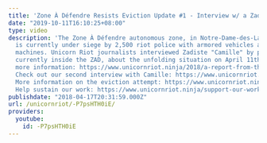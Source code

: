 ```yaml
---
title: 'Zone À Défendre Resists Eviction Update #1 - Interview w/ a Zadiste'
date: "2019-10-11T16:10:25+08:00"
type: video
description: 'The Zone À Défendre autonomous zone, in Notre-Dame-des-Landes, France,
  is currently under siege by 2,500 riot police with armored vehicles and demolition
  machines. Unicorn Riot journalists interviewed Zadiste "Camille" by phone, who is
  currently inside the ZAD, about the unfolding situation on April 11th, 2018. For
  more information: https://www.unicornriot.ninja/2018/a-report-from-the-frontlines-of-the-zad-nddl-eviction-attempt/
  Check out our second interview with Camille: https://www.unicornriot.ninja/2018/zad-gathers-to-rebuild-as-more-police-attacks-loom/
  More information on the eviction attempt: https://www.unicornriot.ninja/2018/a-report-from-the-frontlines-of-the-zad-nddl-eviction-attempt/
  Help sustain our work: https://www.unicornriot.ninja/support-our-work/'
publishdate: "2018-04-17T20:31:59.000Z"
url: /unicornriot/-P7psHTH0iE/
providers:
  youtube:
    id: -P7psHTH0iE
---
```

